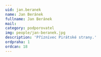 ```yaml
---
uid: jan.beranek
name: Jan Beránek
fullname: Jan Beránek
mail: 
category: podporovatel
img: people/jan-beranek.jpg
description: 'Příznivec Pirátské strany.'
ordpraha: 1
ordcan: 18
---
```

